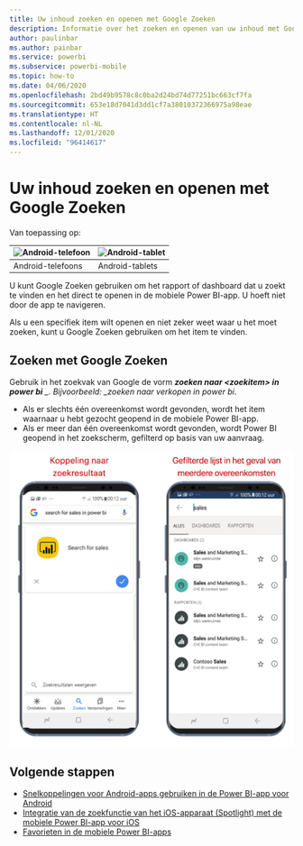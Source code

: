 ```yaml
---
title: Uw inhoud zoeken en openen met Google Zoeken
description: Informatie over het zoeken en openen van uw inhoud met Google Zoeken.
author: paulinbar
ms.author: painbar
ms.service: powerbi
ms.subservice: powerbi-mobile
ms.topic: how-to
ms.date: 04/06/2020
ms.openlocfilehash: 2bd49b9578c8c0ba2d24bd74d77251bc663cf7fa
ms.sourcegitcommit: 653e18d7041d3dd1cf7a38010372366975a98eae
ms.translationtype: HT
ms.contentlocale: nl-NL
ms.lasthandoff: 12/01/2020
ms.locfileid: "96414617"
---
```

# <a name="find-and-access-your-content-with-google-search"></a>Uw inhoud zoeken en openen met Google Zoeken

Van toepassing op:

| ![Android-telefoon](./media/mobile-app-find-access-google-search/android-logo-40-px.png) | ![Android-tablet](./media/mobile-app-find-access-google-search/android-logo-40-px.png) |
|:--- |:--- |
| Android-telefoons |Android-tablets |

U kunt Google Zoeken gebruiken om het rapport of dashboard dat u zoekt te vinden en het direct te openen in de mobiele Power BI-app. U hoeft niet door de app te navigeren.

Als u een specifiek item wilt openen en niet zeker weet waar u het moet zoeken, kunt u Google Zoeken gebruiken om het item te vinden.

## <a name="search-using-google-search"></a>Zoeken met Google Zoeken

Gebruik in het zoekvak van Google de vorm ***zoeken naar &lt;zoekitem&gt; in power bi** _. Bijvoorbeeld: _*zoeken naar verkopen in power bi**.

* Als er slechts één overeenkomst wordt gevonden, wordt het item waarnaar u hebt gezocht geopend in de mobiele Power BI-app.
* Als er meer dan één overeenkomst wordt gevonden, wordt Power BI geopend in het zoekscherm, gefilterd op basis van uw aanvraag.

![Google Zoeken-resultaat in de mobiele Power BI-app voor Android](media/mobile-app-find-access-google-search/mobile-google-search.png)

## <a name="next-steps"></a>Volgende stappen
* [Snelkoppelingen voor Android-apps gebruiken in de Power BI-app voor Android](mobile-app-quick-access-shortcuts.md)
* [Integratie van de zoekfunctie van het iOS-apparaat (Spotlight) met de mobiele Power BI-app voor iOS](mobile-apps-ios-search-integration.md)
* [Favorieten in de mobiele Power BI-apps](mobile-apps-favorites.md)
